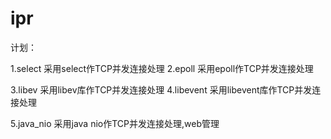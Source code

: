 # ipr
计划：

1.select   采用select作TCP并发连接处理
2.epoll    采用epoll作TCP并发连接处理

3.libev    采用libev库作TCP并发连接处理
4.libevent 采用libevent库作TCP并发连接处理

5.java_nio 采用java nio作TCP并发连接处理,web管理
